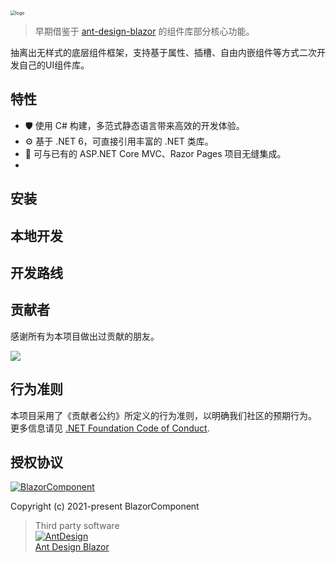 <img src="https://github.com/BlazorComponent/BlazorComponent/raw/develop/docs/logo-v.png" alt="logo" style="zoom:50%;" />

> 早期借鉴于 [ant-design-blazor](https://github.com/ant-design-blazor/ant-design-blazor) 的组件库部分核心功能。

抽离出无样式的底层组件框架，支持基于属性、插槽、自由内嵌组件等方式二次开发自己的UI组件库。



## 特性

- 🛡 使用 C# 构建，多范式静态语言带来高效的开发体验。
- ⚙️ 基于 .NET 6，可直接引用丰富的 .NET 类库。
- 🎁 可与已有的 ASP.NET Core MVC、Razor Pages 项目无缝集成。
- 

## 安装


## 本地开发


## 开发路线


## 贡献者

感谢所有为本项目做出过贡献的朋友。

<a href="https://github.com/blazorcomponent/blazorcomponent/graphs/contributors"> 
    <img src="https://contrib.rocks/image?repo=blazorcomponent/blazorcomponent" /> 
</a>

## 行为准则

本项目采用了《贡献者公约》所定义的行为准则，以明确我们社区的预期行为。
更多信息请见 [.NET Foundation Code of Conduct](https://dotnetfoundation.org/code-of-conduct).

## 授权协议

[![BlazorComponent](https://img.shields.io/badge/License-MIT-blue?style=flat-square)](https://github.com/BlazorComponent/BlazorComponent/blob/master/LICENSE)

Copyright (c) 2021-present BlazorComponent

> Third party software  
  [![AntDesign](https://img.shields.io/badge/License-MIT-blue?style=flat-square)](https://github.com/ant-design-blazor/ant-design-blazor/blob/master/LICENSE)  
  [Ant Design Blazor](https://github.com/ant-design-blazor/ant-design-blazor.git)

